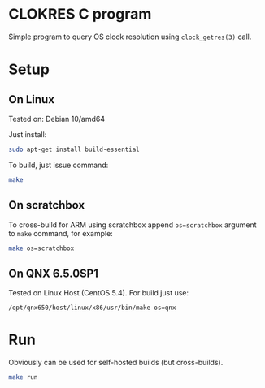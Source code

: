 # CLOKRES C program

Simple program to query OS clock resolution using `clock_getres(3)` call.

# Setup

## On Linux

Tested on: Debian 10/amd64

Just install:

```bash
sudo apt-get install build-essential
```

To build, just issue command:

```bash
make
```

## On scratchbox

To cross-build for ARM using scratchbox append `os=scratchbox` argument to `make` command,
for example:

```bash
make os=scratchbox
```

## On  QNX 6.5.0SP1

Tested on Linux Host (CentOS 5.4). For build just use:
```
/opt/qnx650/host/linux/x86/usr/bin/make os=qnx
```

# Run

Obviously can be used for self-hosted builds (but cross-builds).

```bash
make run
```

